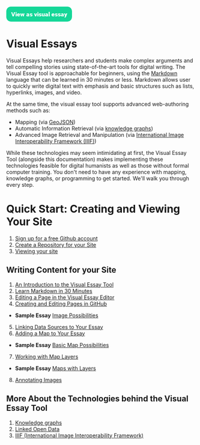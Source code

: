 <a href="https://visual-essays.app"><img src="/images/ve-button.png"></a>

# Visual Essays

Visual Essays help researchers and students make complex arguments and tell compelling stories using state-of-the-art tools for digital writing. The Visual Essay tool is approachable for beginners, using the [Markdown](https://www.markdownguide.org/getting-started/) language that can be learned in 30 minutes or less. Markdown allows user to quickly write digital text with emphasis and basic structures such as lists, hyperlinks, images, and video. 

At the same time, the visual essay tool supports advanced web-authoring methods such as:

* Mapping (via [GeoJSON](https://en.wikipedia.org/wiki/GeoJSON))
* Automatic Information Retrieval (via [knowledge graphs](https://en.wikipedia.org/wiki/Knowledge_graph))
* Advanced Image Retrieval and Manipulation (via [International Image Interoperability Framework (IIIF)](https://en.wikipedia.org/wiki/International_Image_Interoperability_Framework))

While these technologies may seem intimidating at first, the Visual Essay Tool (alongside this documentation) makes implementing these technologies feasible for digital humanists as well as those without formal computer training. You don't need to have any experience with mapping, knowledge graphs, or programming to get started. We'll walk you through every step.

# Quick Start: Creating and Viewing Your Site

1. [Sign up for a free Github account](https://github.com/join)
2. [Create a Repository for your Site](create-repo)
3. [Viewing your site](viewing-your-site.md)

## Writing Content for your Site

1. [An Introduction to the Visual Essay Tool](authoring-intro.md)
2. [Learn Markdown in 30 Minutes](markdown)
3. [Editing a Page in the Visual Essay Editor](ve-editor.md)
4. [Creating and Editing Pages in GitHub](github-editor.md)
* **Sample Essay** [Image Possibilities](samples/image-essay.md) 
5. [Linking Data Sources to Your Essay](linking-data.md)
6. [Adding a Map to Your Essay](adding-maps.md)
* **Sample Essay** [Basic Map Possibilities](samples/simple-map.md)
7. [Working with Map Layers](map-layers.md)
* **Sample Essay** [Maps with Layers](samples/simple-map-with-layers.md)
8. [Annotating Images](annotating-images.md)

## More About the Technologies behind the Visual Essay Tool

1. [Knowledge graphs](knowledge-graphs.md)
2. [Linked Open Data](lod.md)
3. [IIIF (International Image Interoperability Framework)](iiif.md)

